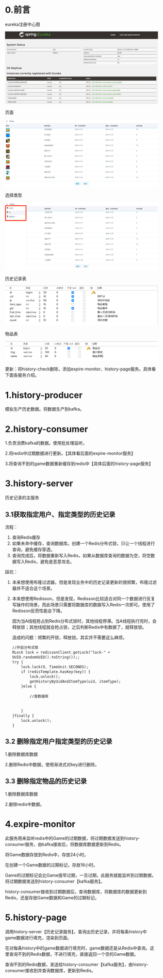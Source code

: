 # 0.前言

eureka注册中心图

![1](https://github.com/zczhangchun/cloud-hisotry/blob/master/image/1.png)



页面

![2](https://github.com/zczhangchun/cloud-hisotry/blob/master/image/2.png)



选择类型

![3](https://github.com/zczhangchun/cloud-hisotry/blob/master/image/3.png)



历史记录表

![4](https://github.com/zczhangchun/cloud-hisotry/blob/master/image/4.png)



物品表

![5](https://github.com/zczhangchun/cloud-hisotry/blob/master/image/5.png)

更新：将history-check删除，添加expire-monitor、history-page服务。具体看下面各服务介绍。


# 1.history-producer

模拟生产历史数据。将数据生产到kafka。




# 2.history-consumer

1.负责消费kafka的数据。使用批处理监听。

2.将redis中过期数据进行更新。【具体看后面的expire-monitor服务】

3.将查询不到的game数据重新缓存到redis中【具体后面的history-page服务】




# 3.history-server

历史记录的主服务



## 3.1获取指定用户、指定类型的历史记录

流程：

1. 查询Redis缓存
2. 如果未命中缓存，查询数据库。创建一个Redis分布式锁，只让一个线程进行查询，避免缓存穿透。
3. 查询完成后，将数据重新写入Redis，如果从数据库查询的数据为空，将空数据写入Redis，避免是恶意攻击。

踩坑：

1. 本来想使用布隆过滤器，但是发现业务中的历史记录更新的很频繁，布隆过滤器并不适合这个场景。

2. 本来想使用Redisson，但是发现，Redisson比较适合对同一个数据进行反复写操作的场景，而此场景只需要将数据库的数据写入Redis一次即可。使用了Redisson反而性能会下降。

   因为当A线程抢占到Redis分布式锁时，其他线程停滞。当A线程执行完时，会释放锁；其他线程就会抢占锁，之后判断Redis中有数据了，就释放锁。

   造成的问题：频繁的开锁，释放锁。其实并不需要这么麻烦。

   ```
   //开启分布式锁
   RLock lock = redissonClient.getLock("lock-" + UUID.randomUUID().toString());;
   try {
       lock.lock(9, TimeUnit.SECONDS);
       if (redisTemplate.hasKey(key)) {
           lock.unlock();
           getHistoryByUidAndItemType(uid, itemType);
       }else {
   
           //查数据库
   
   
       }
   }finally {
       lock.unlock();
   }
   ```



## 3.2 删除指定用户指定类型的历史记录

1.删除数据库数据

2.删除Redis中数据，使用渐进式对key进行删除。





## 3.3 删除指定物品的历史记录

1.删除数据库数据

2.删除redis中数据。




# 4.expire-monitor

此服务用来监听redis中的Game的过期数据，将过期数据发送到history-consumer服务，由kafka接收后，将数据库数据更新到Redis。

将Game数据存放到Redis中，存放24小时。

在创建一个Game数据的过期标记，存放16小时。

Game的过期标记会比Game提早过期，一旦过期，此服务就能监听到过期数据，将过期数据发送到history-consumer【kafka服务】。

history-consumer接收到过期数据后，查询数据库，将数据库的数据更新到Redis，还是存放Game数据和Game的过期标记。




# 5.history-page

调用history-server【历史记录服务】，查询出历史记录，并将每条history中game数据进行填充，渲染到页面。



在对每条history中的game数据进行填充时，game数据还是从Redis中查询。这里查询不到的Redis数据，不进行填充，直接返回一个空的Game数据。

查询不到的Redis数据，发送给history-consumer【kafka服务】，由history-consumer接收到并查询数据库，更新到Redis。







